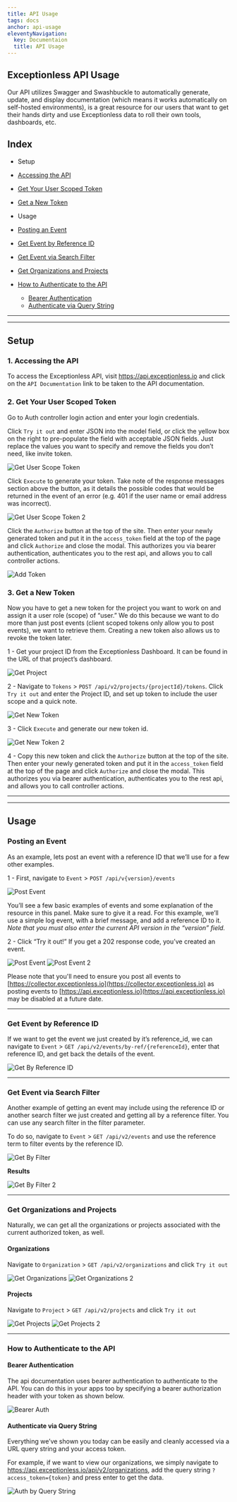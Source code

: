 ```yaml
---
title: API Usage
tags: docs
anchor: api-usage
eleventyNavigation:
  key: Documentaion
  title: API Usage
---
```


## Exceptionless API Usage

Our API utilizes Swagger and Swashbuckle to automatically generate, update, and display documentation (which means it works automatically on self-hosted environments), is a great resource for our users that want to get their hands dirty and use Exceptionless data to roll their own tools, dashboards, etc.

## Index

* Setup
 * [Accessing the API](https://github.com/exceptionless/Exceptionless/wiki/API-Usage#1-accessing-the-api)
 * [Get Your User Scoped Token](https://github.com/exceptionless/Exceptionless/wiki/API-Usage#2-get-your-user-scoped-token)
 * [Get a New Token](https://github.com/exceptionless/Exceptionless/wiki/API-Usage#3-get-a-new-token)

* Usage
 * [Posting an Event](https://github.com/exceptionless/Exceptionless/wiki/API-Usage#posting-an-event)
 * [Get Event by Reference ID](https://github.com/exceptionless/Exceptionless/wiki/API-Usage#get-event-by-reference-id)
 * [Get Event via Search Filter](https://github.com/exceptionless/Exceptionless/wiki/API-Usage#get-event-via-search-filter)
 * [Get Organizations and Projects](https://github.com/exceptionless/Exceptionless/wiki/API-Usage#get-organizations-and-projects)
 * [How to Authenticate to the API](https://github.com/exceptionless/Exceptionless/wiki/API-Usage#how-to-authenticate-to-the-api)
   * [Bearer Authentication](https://github.com/exceptionless/Exceptionless/wiki/API-Usage#bearer-authentication)
    * [Authenticate via Query String](https://github.com/exceptionless/Exceptionless/wiki/API-Usage#authenticate-via-query-string)

***
***

## Setup
### 1. Accessing the API

To access the Exceptionless API, visit <https://api.exceptionless.io> and click on the `API Documentation` link to be taken to the API documentation.

### 2. Get Your User Scoped Token

Go to Auth controller login action and enter your login credentials.

Click `Try it out` and enter JSON into the model field, or click the yellow box on the right to pre-populate the field with acceptable JSON fields. Just replace the values you want to specify and remove the fields you don’t need, like invite token.

![Get User Scope Token](Images/API/01get-user-scope-token1.png)

Click `Execute` to generate your token. Take note of the response messages section above the button, as it details the possible codes that would be returned in the event of an error (e.g. 401 if the user name or email address was incorrect).

![Get User Scope Token 2](Images/API/01get-user-scope-token2.png)

Click the `Authorize` button at the top of the site. Then enter your newly generated token and put it in the `access_token` field at the top of the page and click `Authorize` and close the modal. This authorizes you via bearer authentication, authenticates you to the rest api, and allows you to call controller actions.

![Add Token](Images/API/02add-token-refresh-page.png)

### 3. Get a New Token

Now you have to get a new token for the project you want to work on and assign it a user role (scope) of “user.” We do this because we want to do more than just post events (client scoped tokens only allow you to post events), we want to retrieve them. Creating a new token also allows us to revoke the token later.

1 - Get your project ID from the Exceptionless Dashboard. It can be found in the URL of that project’s dashboard.

![Get Project](Images/API/03get-project-ID.png)

2 - Navigate to `Tokens` > `POST /api/v2/projects/{projectId}/tokens`. Click `Try it out` and enter the Project ID, and set up token to include the user scope and a quick note.

![Get New Token](Images/API/04get-new-token1.png)

3 - Click `Execute` and generate our new token id.

![Get New Token 2](Images/API/04get-new-token2.png)

4 - Copy this new token and click the `Authorize` button at the top of the site. Then enter your newly generated token and put it in the `access_token` field at the top of the page and click `Authorize` and close the modal. This authorizes you via bearer authentication, authenticates you to the rest api, and allows you to call controller actions.

***
***

## Usage
### Posting an Event

As an example, lets post an event with a reference ID that we’ll use for a few other examples.

1 - First, navigate to `Event` > `POST /api/v{version}/events`

![Post Event](Images/API/05post-event1.png)

You’ll see a few basic examples of events and some explanation of the resource in this panel. Make sure to give it a read. For this example, we’ll use a simple log event, with a brief message, and add a reference ID to it. _Note that you must also enter the current API version in the “version” field._

2 - Click “Try it out!” If you get a 202 response code, you’ve created an event.

![Post Event](Images/API/06-post-event1half.png)
![Post Event 2](Images/API/05post-event2-e1430946143322.png)

Please note that you'll need to ensure you post all events to [https://collector.exceptionless.io](https://collector.exceptionless.io) as posting events to [https://api.exceptionless.io](https://api.exceptionless.io) may be disabled at a future date.
***

### Get Event by Reference ID

If we want to get the event we just created by it’s reference_id, we can navigate to `Event` > `GET /api/v2/events/by-ref/{referenceId}`, enter that reference ID, and get back the details of the event.

![Get By Reference ID](Images/API/06-get-by-reference-ID2.png)

***

### Get Event via Search Filter

Another example of getting an event may include using the reference ID or another search filter we just created and getting all by a reference filter. You can use any search filter in the filter parameter.

To do so, navigate to `Event` > `GET /api/v2/events` and use the reference term to filter events by the reference ID.

![Get By Filter](Images/API/07-get-all-filter-reference.png)

**Results**

![Get By Filter 2](Images/API/07-get-all-filter-reference2.png)

***

### Get Organizations and Projects

Naturally, we can get all the organizations or projects associated with the current authorized token, as well.

#### Organizations

Navigate to `Organization` > `GET /api/v2/organizations` and click `Try it out`

![Get Organizations](Images/API/08get-organizations1.png)
![Get Organizations 2](Images/API/08get-organizations2.png)

#### Projects

Navigate to `Project` > `GET /api/v2/projects` and click `Try it out`

![Get Projects](Images/API/09get-projects1.png)
![Get Projects 2](Images/API/09get-projects2.png)
***

### How to Authenticate to the API

#### Bearer Authentication

The api documentation uses bearer authentication to authenticate to the API. You can do this in your apps too by specifying a bearer authorization header with your token as shown below.

![Bearer Auth](Images/API/10-bearer-auth-key.png)

#### Authenticate via Query String

Everything we’ve shown you today can be easily and cleanly accessed via a URL query string and your access token.

For example, if we want to view our organizations, we simply navigate to <https://api.exceptionless.io/api/v2/organizations>, add the query string `?access_token={token}` and press enter to get the data.

![Auth by Query String](Images/API/11-url-query-string-version.png)